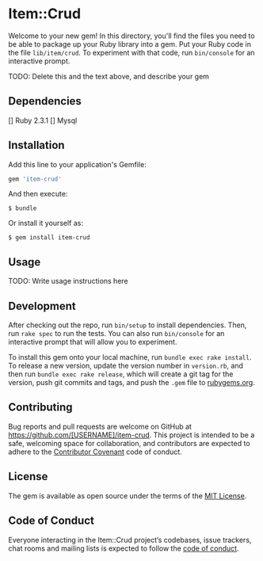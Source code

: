 # Item::Crud

Welcome to your new gem! In this directory, you'll find the files you need to be able to package up your Ruby library into a gem. Put your Ruby code in the file `lib/item/crud`. To experiment with that code, run `bin/console` for an interactive prompt.

TODO: Delete this and the text above, and describe your gem

## Dependencies

[] Ruby 2.3.1
[] Mysql

## Installation

Add this line to your application's Gemfile:

```ruby
gem 'item-crud'
```

And then execute:

    $ bundle

Or install it yourself as:

    $ gem install item-crud

## Usage

TODO: Write usage instructions here

## Development

After checking out the repo, run `bin/setup` to install dependencies. Then, run `rake spec` to run the tests. You can also run `bin/console` for an interactive prompt that will allow you to experiment.

To install this gem onto your local machine, run `bundle exec rake install`. To release a new version, update the version number in `version.rb`, and then run `bundle exec rake release`, which will create a git tag for the version, push git commits and tags, and push the `.gem` file to [rubygems.org](https://rubygems.org).

## Contributing

Bug reports and pull requests are welcome on GitHub at https://github.com/[USERNAME]/item-crud. This project is intended to be a safe, welcoming space for collaboration, and contributors are expected to adhere to the [Contributor Covenant](http://contributor-covenant.org) code of conduct.

## License

The gem is available as open source under the terms of the [MIT License](https://opensource.org/licenses/MIT).

## Code of Conduct

Everyone interacting in the Item::Crud project’s codebases, issue trackers, chat rooms and mailing lists is expected to follow the [code of conduct](https://github.com/[USERNAME]/item-crud/blob/master/CODE_OF_CONDUCT.md).
